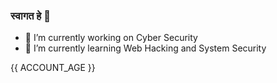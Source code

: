 ### स्वागत हे 👋



- 🔭 I’m currently working on Cyber Security 
- 🌱 I’m currently learning Web Hacking and System Security 

{{ ACCOUNT_AGE }}
